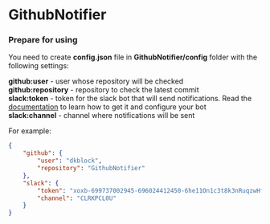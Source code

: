 # GithubNotifier

### Prepare for using
You need to create **config.json** file in **GithubNotifier/config** folder with the following settings:

**github:user** - user whose repository will be checked  
**github:repository** - repository to check the latest commit  
**slack:token** - token for the slack bot that will send notifications. Read the [documentation](https://api.slack.com/bot-users) to learn how to get it and configure your bot  
**slack:channel** - сhannel where notifications will be sent

For example:
```json
{
    "github": {
        "user": "dkblock",
        "repository": "GithubNotifier"
    },
    "slack": {
        "token": "xoxb-699737002945-696024412450-6he11On1c3t8k3nRuqzwHfQXF8H4Xgx",
        "channel": "CLRKPCL0U"
    }
}
```


